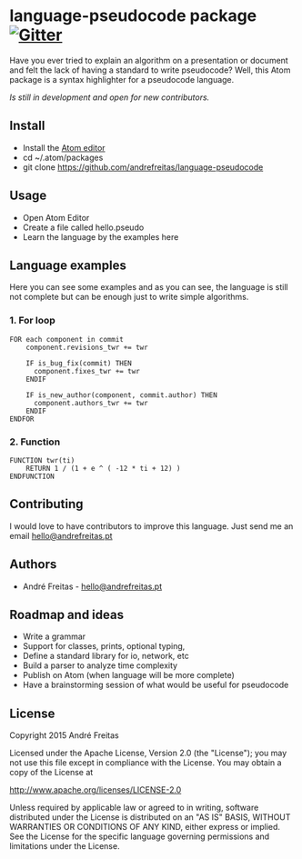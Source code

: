 # language-pseudocode package [![Gitter](https://badges.gitter.im/Join%20Chat.svg)](https://gitter.im/andrefreitas/language-pseudocode?utm_source=badge&utm_medium=badge&utm_campaign=pr-badge)
Have you ever tried to explain an algorithm on a presentation or document and felt the lack of having a standard to
write pseudocode? Well, this Atom package is a syntax highlighter for a pseudocode language.

*Is still in development and open for new contributors.*

## Install
- Install the [Atom editor](https://atom.io/)
- cd ~/.atom/packages
- git clone https://github.com/andrefreitas/language-pseudocode

## Usage
- Open Atom Editor
- Create a file called hello.pseudo
- Learn the language by the examples here

## Language examples
Here you can see some examples and as you can see, the language is still not complete but can be enough just to write
simple algorithms.

### 1. For loop
    FOR each component in commit
        component.revisions_twr += twr

        IF is_bug_fix(commit) THEN
          component.fixes_twr += twr
        ENDIF

        IF is_new_author(component, commit.author) THEN
          component.authors_twr += twr
        ENDIF
    ENDFOR

### 2. Function
    FUNCTION twr(ti)
        RETURN 1 / (1 + e ^ ( -12 * ti + 12) )
    ENDFUNCTION

## Contributing
I would love to have contributors to improve this language. Just send me an email hello@andrefreitas.pt

## Authors
- André Freitas - hello@andrefreitas.pt

## Roadmap and ideas
- Write a grammar
- Support for classes, prints, optional typing,
- Define a standard library for io, network, etc
- Build a parser to analyze time complexity
- Publish on Atom (when language will be more complete)
- Have a brainstorming session of what would be useful for pseudocode

## License
Copyright 2015 André Freitas

Licensed under the Apache License, Version 2.0 (the "License");
you may not use this file except in compliance with the License.
You may obtain a copy of the License at

   http://www.apache.org/licenses/LICENSE-2.0

Unless required by applicable law or agreed to in writing, software
distributed under the License is distributed on an "AS IS" BASIS,
WITHOUT WARRANTIES OR CONDITIONS OF ANY KIND, either express or implied.
See the License for the specific language governing permissions and
limitations under the License.
